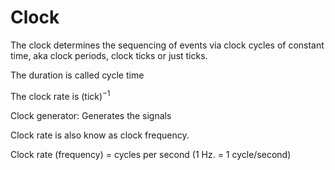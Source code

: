 # Clock
<this is very inconsistent needs change>
The clock determines the sequencing of events via clock cycles of constant time, aka clock periods, clock ticks or just ticks.

The duration is called cycle time

The clock rate is (tick)<sup>−1</sup>

Clock generator: Generates the signals

Clock rate is also know as clock frequency.

Clock rate (frequency) = cycles per second (1 Hz. = 1 cycle/second)